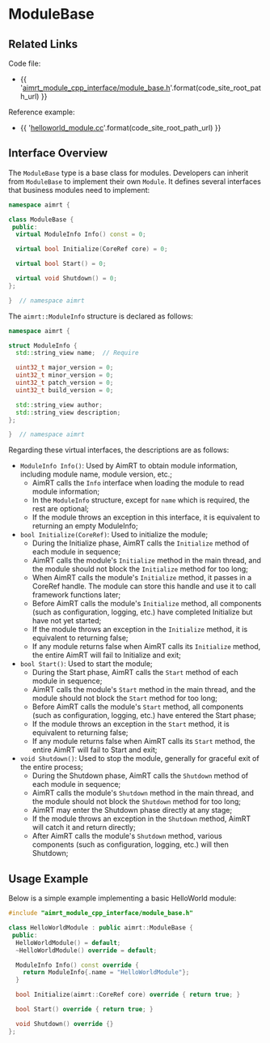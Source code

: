 # ModuleBase


## Related Links

Code file:
- {{ '[aimrt_module_cpp_interface/module_base.h]({}/src/interface/aimrt_module_cpp_interface/module_base.h)'.format(code_site_root_path_url) }}

Reference example:
- {{ '[helloworld_module.cc]({}/src/examples/cpp/helloworld/module/helloworld_module/helloworld_module.cc)'.format(code_site_root_path_url) }}


## Interface Overview

The `ModuleBase` type is a base class for modules. Developers can inherit from `ModuleBase` to implement their own `Module`. It defines several interfaces that business modules need to implement:


```cpp
namespace aimrt {

class ModuleBase {
 public:
  virtual ModuleInfo Info() const = 0;

  virtual bool Initialize(CoreRef core) = 0;

  virtual bool Start() = 0;

  virtual void Shutdown() = 0;
};

}  // namespace aimrt
```


The `aimrt::ModuleInfo` structure is declared as follows:

```cpp
namespace aimrt {

struct ModuleInfo {
  std::string_view name;  // Require

  uint32_t major_version = 0;
  uint32_t minor_version = 0;
  uint32_t patch_version = 0;
  uint32_t build_version = 0;

  std::string_view author;
  std::string_view description;
};

}  // namespace aimrt
```


Regarding these virtual interfaces, the descriptions are as follows:
- `ModuleInfo Info()`: Used by AimRT to obtain module information, including module name, module version, etc.;
  - AimRT calls the `Info` interface when loading the module to read module information;
  - In the `ModuleInfo` structure, except for `name` which is required, the rest are optional;
  - If the module throws an exception in this interface, it is equivalent to returning an empty ModuleInfo;
- `bool Initialize(CoreRef)`: Used to initialize the module;
  - During the Initialize phase, AimRT calls the `Initialize` method of each module in sequence;
  - AimRT calls the module's `Initialize` method in the main thread, and the module should not block the `Initialize` method for too long;
  - When AimRT calls the module's `Initialize` method, it passes in a CoreRef handle. The module can store this handle and use it to call framework functions later;
  - Before AimRT calls the module's `Initialize` method, all components (such as configuration, logging, etc.) have completed Initialize but have not yet started;
  - If the module throws an exception in the `Initialize` method, it is equivalent to returning false;
  - If any module returns false when AimRT calls its `Initialize` method, the entire AimRT will fail to Initialize and exit;
- `bool Start()`: Used to start the module;
  - During the Start phase, AimRT calls the `Start` method of each module in sequence;
  - AimRT calls the module's `Start` method in the main thread, and the module should not block the `Start` method for too long;
  - Before AimRT calls the module's `Start` method, all components (such as configuration, logging, etc.) have entered the Start phase;
  - If the module throws an exception in the `Start` method, it is equivalent to returning false;
  - If any module returns false when AimRT calls its `Start` method, the entire AimRT will fail to Start and exit;
- `void Shutdown()`: Used to stop the module, generally for graceful exit of the entire process;
  - During the Shutdown phase, AimRT calls the `Shutdown` method of each module in sequence;
  - AimRT calls the module's `Shutdown` method in the main thread, and the module should not block the `Shutdown` method for too long;
  - AimRT may enter the Shutdown phase directly at any stage;
  - If the module throws an exception in the `Shutdown` method, AimRT will catch it and return directly;
  - After AimRT calls the module's `Shutdown` method, various components (such as configuration, logging, etc.) will then Shutdown;


## Usage Example

Below is a simple example implementing a basic HelloWorld module:

```cpp
#include "aimrt_module_cpp_interface/module_base.h"

class HelloWorldModule : public aimrt::ModuleBase {
 public:
  HelloWorldModule() = default;
  ~HelloWorldModule() override = default;

  ModuleInfo Info() const override {
    return ModuleInfo{.name = "HelloWorldModule"};
  }

  bool Initialize(aimrt::CoreRef core) override { return true; }

  bool Start() override { return true; }

  void Shutdown() override {}
};
```
